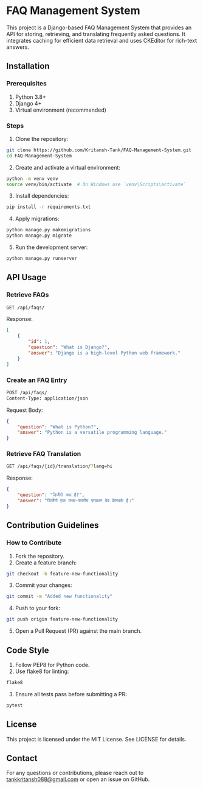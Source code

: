 # FAQ Management System

This project is a Django-based FAQ Management System that provides an API for storing, retrieving, and translating frequently asked questions. It integrates caching for efficient data retrieval and uses CKEditor for rich-text answers.

## Installation

### Prerequisites

1. Python 3.8+
2. Django 4+
3. Virtual environment (recommended)

### Steps

1. Clone the repository: 
```bash
git clone https://github.com/Kritansh-Tank/FAQ-Management-System.git
cd FAQ-Management-System
```

2. Create and activate a virtual environment: 
```bash
python -m venv venv
source venv/bin/activate  # On Windows use `venv\Scripts\activate`
```

3. Install dependencies:
```bash
pip install -r requirements.txt
```

4. Apply migrations:
```bash
python manage.py makemigrations
python manage.py migrate
```

5. Run the development server:
```bash
python manage.py runserver
```

## API Usage

### Retrieve FAQs 

```bash
GET /api/faqs/
```

Response: 
```json
[
    {
        "id": 1,
        "question": "What is Django?",
        "answer": "Django is a high-level Python web framework."
    }
]
```

### Create an FAQ Entry

```bash
POST /api/faqs/
Content-Type: application/json
```

Request Body: 
```json
{
    "question": "What is Python?",
    "answer": "Python is a versatile programming language."
}
```

### Retrieve FAQ Translation

```bash
GET /api/faqs/{id}/translation/?lang=hi
```

Response: 
```json
{
    "question": "डिजैंगो क्या है?",
    "answer": "डिजैंगो एक उच्च-स्तरीय पायथन वेब फ्रेमवर्क है।"
}
```

## Contribution Guidelines

### How to Contribute

1. Fork the repository.
2. Create a feature branch:
```bash
git checkout -b feature-new-functionality
```

3. Commit your changes: 
```bash
git commit -m "Added new functionality"
```

4. Push to your fork: 
```bash
git push origin feature-new-functionality
```

5. Open a Pull Request (PR) against the main branch.

## Code Style

1. Follow PEP8 for Python code.
2. Use flake8 for linting:
```bash
flake8
```

3. Ensure all tests pass before submitting a PR:
```bash
pytest
```

## License

This project is licensed under the MIT License. See LICENSE for details. 

## Contact 

For any questions or contributions, please reach out to tankkritansh088@gmail.com or open an issue on GitHub.